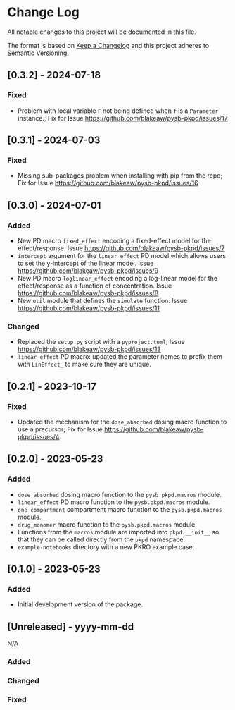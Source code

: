 # Change Log
All notable changes to this project will be documented in this file.

The format is based on [Keep a Changelog](http://keepachangelog.com/)
and this project adheres to [Semantic Versioning](http://semver.org/).

## [0.3.2] - 2024-07-18

### Fixed

- Problem with local variable `F` not being defined when `f` is a `Parameter` instance.; Fix for Issue https://github.com/blakeaw/pysb-pkpd/issues/17

## [0.3.1] - 2024-07-03

### Fixed

- Missing sub-packages problem when installing with pip from the repo; Fix for Issue https://github.com/blakeaw/pysb-pkpd/issues/16

## [0.3.0] - 2024-07-01

### Added

- New PD macro `fixed_effect` encoding a fixed-effect model for the effect/response. Issue https://github.com/blakeaw/pysb-pkpd/issues/7
- `intercept` argument for the `linear_effect` PD model which allows users to set the y-intercept of the linear model. Issue https://github.com/blakeaw/pysb-pkpd/issues/9
- New PD macro `loglinear_effect` encoding a log-linear model for the effect/response as a function of concentration. Issue https://github.com/blakeaw/pysb-pkpd/issues/8
- New `util` module that defines the `simulate` function: Issue https://github.com/blakeaw/pysb-pkpd/issues/11

### Changed

- Replaced the `setup.py` script with a `pyproject.toml`; Issue https://github.com/blakeaw/pysb-pkpd/issues/13
- `linear_effect` PD macro: updated the parameter names to prefix them with `LinEffect_` to make sure they are unique.


## [0.2.1] - 2023-10-17

### Fixed
- Updated the mechanism for the `dose_absorbed` dosing macro function to use a precursor; Fix for Issue https://github.com/blakeaw/pysb-pkpd/issues/4

## [0.2.0] - 2023-05-23

### Added
- `dose_absorbed` dosing macro function to the `pysb.pkpd.macros` module.
- `linear_effect` PD macro function to the `pysb.pkpd.macros` module.
- `one_compartment` compartment macro function to the `pysb.pkpd.macros` module.
- `drug_monomer` macro function to the `pysb.pkpd.macros` module.
- Functions from the `macros` module are imported into `pkpd.__init__` so that they can be called directly from the `pkpd` namespace. 
- `example-notebooks` directory with a new PKRO example case. 

## [0.1.0] - 2023-05-23

### Added
- Initial development version of the package.

## [Unreleased] - yyyy-mm-dd

N/A

### Added

### Changed

### Fixed